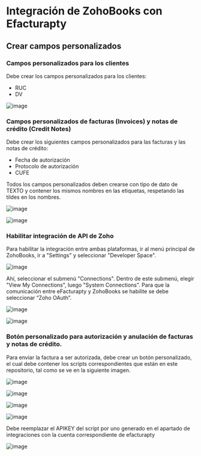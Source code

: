 # Integración de ZohoBooks con Efacturapty

## Crear campos personalizados 

### Campos personalizados para los clientes

Debe crear los campos personalizados para los clientes: 
- RUC 
- DV

![image](https://github.com/efacturapty/integracion-zohobooks/assets/145995728/4331ee2f-322a-43b4-a816-dc73c4eda4a5)


### Campos personalizados de facturas (Invoices) y notas de crédito (Credit Notes)

Debe crear los siguientes campos personalizados para las facturas y las notas de crédito: 
- Fecha de autorización
- Protocolo de autorización
- CUFE

Todos los campos personalizados deben crearse con tipo de dato de TEXTO y contener los mismos nombres en las etiquetas, respetando las tildes en los nombres.

![image](https://github.com/efacturapty/integracion-zohobooks/assets/145995728/09996e35-4663-4b01-a6dc-02b4c4c1fed6)


![image](https://github.com/efacturapty/integracion-zohobooks/assets/145995728/ba7a3f20-d43e-40a2-8459-b0a6df5a8177)

### Habilitar integración de API de Zoho 

Para habilitar la integración entre ambas plataformas, ir al menú principal de ZohoBooks, ir a "Settings" y seleccionar "Developer Space". 

![image](https://github.com/efacturapty/integracion-zohobooks/assets/151682173/e7130e84-5fd8-496e-91f8-51cb783b9152)

Ahí, seleccionar el submenú "Connections". Dentro de este submenú, elegir "View My Connections", luego "System Connections".
Para que la comunicación entre eFacturapty y ZohoBooks se habilite se debe seleccionar “Zoho OAuth”.

![image](https://github.com/efacturapty/integracion-zohobooks/assets/151682173/b5ee938a-069b-47cc-822f-6fb961770bba)

![image](https://github.com/efacturapty/integracion-zohobooks/assets/151682173/7cc0c12d-967e-4edb-b54c-7948fe5cb644)


### Botón personalizado para autorización y anulación de facturas y notas de crédito.

Para enviar la factura a ser autorizada, debe crear un botón personalizado, el cual debe contener los scripts correspondientes que están en este repositorio, tal como se ve en la siguiente imagen.

![image](https://github.com/efacturapty/integracion-zohobooks/assets/151682173/b4873ab7-9deb-4643-8ad4-7ca4c0ae8039)

![image](https://github.com/efacturapty/integracion-zohobooks/assets/151682173/3719d207-ffef-4ea0-a141-1a42fc19d0d6)

![image](https://github.com/efacturapty/integracion-zohobooks/assets/145995728/bf6df7a6-7283-4e12-ad85-bce092953d69)

![image](https://github.com/efacturapty/integracion-zohobooks/assets/151682173/3f6fff11-b8b1-4bd1-bccc-f57f2957f68f)

Debe reemplazar el APIKEY del script por uno generado en el apartado de integraciones con la cuenta correspondiente de efacturapty

![image](https://github.com/efacturapty/integracion-zohobooks/assets/145995728/e52dd382-52de-4ef9-8247-cf853a9a83b0)



